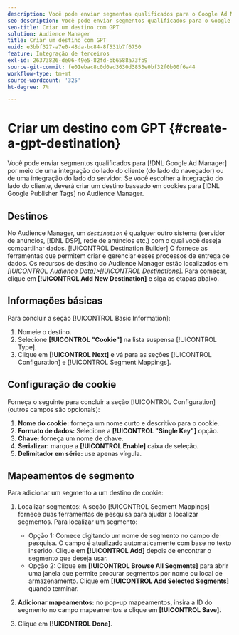 ```yaml
---
description: Você pode enviar segmentos qualificados para o Google Ad Manager por meio de uma integração do lado do cliente (do lado do navegador) ou de uma integração do lado do servidor. Se você escolher a integração no lado do cliente, deve criar um destino baseado em cookies para as Tags do Google Publisher no Audience Manager.
seo-description: Você pode enviar segmentos qualificados para o Google Ad Manager por meio de uma integração do lado do cliente (do lado do navegador) ou de uma integração do lado do servidor. Se você escolher a integração no lado do cliente, deve criar um destino baseado em cookies para as Tags do Google Publisher no Audience Manager.
seo-title: Criar um destino com GPT
solution: Audience Manager
title: Criar um destino com GPT
uuid: e3bbf327-a7e0-48da-bc84-8f531b7f6750
feature: Integração de terceiros
exl-id: 26373826-de06-49e5-82fd-bb6588a73fb9
source-git-commit: fe01ebac8c0d0ad3630d3853e0bf32f0b00f6a44
workflow-type: tm+mt
source-wordcount: '325'
ht-degree: 7%

---
```


# Criar um destino com GPT {#create-a-gpt-destination}

Você pode enviar segmentos qualificados para [!DNL Google Ad Manager] por meio de uma integração do lado do cliente (do lado do navegador) ou de uma integração do lado do servidor. Se você escolher a integração do lado do cliente, deverá criar um destino baseado em cookies para [!DNL Google Publisher Tags] no Audience Manager.

## Destinos 

No Audience Manager, um *`destination`* é qualquer outro sistema (servidor de anúncios, [!DNL DSP], rede de anúncios etc.) com o qual você deseja compartilhar dados. [!UICONTROL Destination Builder] O fornece as ferramentas que permitem criar e gerenciar esses processos de entrega de dados. Os recursos de destino do Audience Manager estão localizados em *[!UICONTROL Audience Data]>[!UICONTROL Destinations]*. Para começar, clique em **[!UICONTROL Add New Destination]** e siga as etapas abaixo.

## Informações básicas

Para concluir a seção [!UICONTROL Basic Information]:

1. Nomeie o destino.
1. Selecione **[!UICONTROL "Cookie"]** na lista suspensa [!UICONTROL Type].
1. Clique em **[!UICONTROL Next]** e vá para as seções [!UICONTROL Configuration] e [!UICONTROL Segment Mappings].

## Configuração de cookie

Forneça o seguinte para concluir a seção [!UICONTROL Configuration] (outros campos são opcionais):

1. **Nome do cookie:** forneça um nome curto e descritivo para o cookie.
1. **Formato de dados:** Selecione a  **[!UICONTROL "Single Key"]** opção.
1. **Chave:** forneça um nome de chave.
1. **Serializar:** marque a  **[!UICONTROL Enable]** caixa de seleção.
1. **Delimitador em série:** use apenas vírgula.

## Mapeamentos de segmento

Para adicionar um segmento a um destino de cookie:

1. Localizar segmentos: A seção [!UICONTROL Segment Mappings] fornece duas ferramentas de pesquisa para ajudar a localizar segmentos. Para localizar um segmento:

   * Opção 1: Comece digitando um nome de segmento no campo de pesquisa. O campo é atualizado automaticamente com base no texto inserido. Clique em **[!UICONTROL Add]** depois de encontrar o segmento que deseja usar.
   * Opção 2: Clique em **[!UICONTROL Browse All Segments]** para abrir uma janela que permite procurar segmentos por nome ou local de armazenamento. Clique em **[!UICONTROL Add Selected Segments]** quando terminar.

1. **Adicionar mapeamentos:** no pop-up mapeamentos, insira a ID do segmento no campo mapeamentos e clique em  **[!UICONTROL Save]**.

1. Clique em **[!UICONTROL Done]**.

